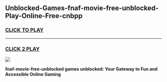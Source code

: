 
## Unblocked-Games-fnaf-movie-free-unblocked-Play-Online-Free-cnbpp
<h3>
<a href="https://premium76.site?title=fnaf-movie-free-unblocked&ref=26A">CLICK TO PLAY</a></h3>
<hr>

<h3>
<a href="https://premium76.site?title=fnaf-movie-free-unblocked&ref=26A">CLICK 2 PLAY</a>
  
</h3>

<a href="https://premium76.site?title=fnaf-movie-free-unblocked&ref=26A"><img src="https://clearcache.store/games.png"></a>


**fnaf-movie-free-unblocked games unblocked: Your Gateway to Fun and Accessible Online Gaming**
